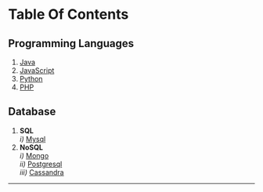 # Table Of Contents  

## Programming Languages
   1. [Java](https://srimuthurajesh.github.io/Tech-Notes/Java)  
   2. [JavaScript](https://srimuthurajesh.github.io/Tech-Notes/Java%20script)  
   3. [Python](https://srimuthurajesh.github.io/Tech-Notes/Python)  
   4. [PHP](https://srimuthurajesh.github.io/Tech-Notes/PHP)  

## Database
   1. **SQL**  
      *i)* [Mysql](https://srimuthurajesh.github.io/Tech-Notes/SQL/mysql.html)  
   2. **NoSQL**  
      *i)* [Mongo](https://srimuthurajesh.github.io/Tech-Notes/NoSql/Mongo.html)  
      *ii)* [Postgresql](https://srimuthurajesh.github.io/Tech-Notes/NoSql/Mongo.html)  
      *iii)* [Cassandra](https://srimuthurajesh.github.io/Tech-Notes/NoSql/Cassandra.html)  


----
